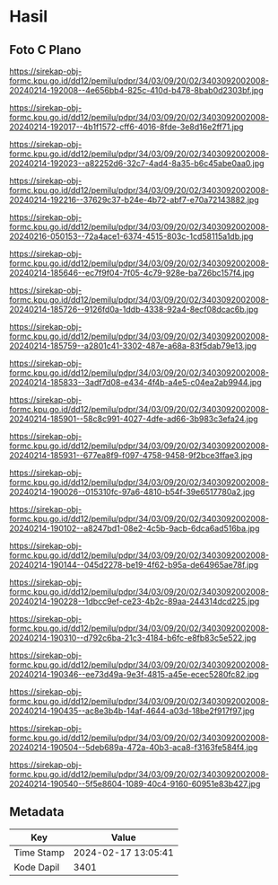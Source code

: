 # Hasil

## Foto C Plano

https://sirekap-obj-formc.kpu.go.id/dd12/pemilu/pdpr/34/03/09/20/02/3403092002008-20240214-192008--4e656bb4-825c-410d-b478-8bab0d2303bf.jpg

https://sirekap-obj-formc.kpu.go.id/dd12/pemilu/pdpr/34/03/09/20/02/3403092002008-20240214-192017--4b1f1572-cff6-4016-8fde-3e8d16e2ff71.jpg

https://sirekap-obj-formc.kpu.go.id/dd12/pemilu/pdpr/34/03/09/20/02/3403092002008-20240214-192023--a82252d6-32c7-4ad4-8a35-b6c45abe0aa0.jpg

https://sirekap-obj-formc.kpu.go.id/dd12/pemilu/pdpr/34/03/09/20/02/3403092002008-20240214-192216--37629c37-b24e-4b72-abf7-e70a72143882.jpg

https://sirekap-obj-formc.kpu.go.id/dd12/pemilu/pdpr/34/03/09/20/02/3403092002008-20240216-050153--72a4ace1-6374-4515-803c-1cd58115a1db.jpg

https://sirekap-obj-formc.kpu.go.id/dd12/pemilu/pdpr/34/03/09/20/02/3403092002008-20240214-185646--ec7f9f04-7f05-4c79-928e-ba726bc157f4.jpg

https://sirekap-obj-formc.kpu.go.id/dd12/pemilu/pdpr/34/03/09/20/02/3403092002008-20240214-185726--9126fd0a-1ddb-4338-92a4-8ecf08dcac6b.jpg

https://sirekap-obj-formc.kpu.go.id/dd12/pemilu/pdpr/34/03/09/20/02/3403092002008-20240214-185759--a2801c41-3302-487e-a68a-83f5dab79e13.jpg

https://sirekap-obj-formc.kpu.go.id/dd12/pemilu/pdpr/34/03/09/20/02/3403092002008-20240214-185833--3adf7d08-e434-4f4b-a4e5-c04ea2ab9944.jpg

https://sirekap-obj-formc.kpu.go.id/dd12/pemilu/pdpr/34/03/09/20/02/3403092002008-20240214-185901--58c8c991-4027-4dfe-ad66-3b983c3efa24.jpg

https://sirekap-obj-formc.kpu.go.id/dd12/pemilu/pdpr/34/03/09/20/02/3403092002008-20240214-185931--677ea8f9-f097-4758-9458-9f2bce3ffae3.jpg

https://sirekap-obj-formc.kpu.go.id/dd12/pemilu/pdpr/34/03/09/20/02/3403092002008-20240214-190026--015310fc-97a6-4810-b54f-39e6517780a2.jpg

https://sirekap-obj-formc.kpu.go.id/dd12/pemilu/pdpr/34/03/09/20/02/3403092002008-20240214-190102--a8247bd1-08e2-4c5b-9acb-6dca6ad516ba.jpg

https://sirekap-obj-formc.kpu.go.id/dd12/pemilu/pdpr/34/03/09/20/02/3403092002008-20240214-190144--045d2278-be19-4f62-b95a-de64965ae78f.jpg

https://sirekap-obj-formc.kpu.go.id/dd12/pemilu/pdpr/34/03/09/20/02/3403092002008-20240214-190228--1dbcc9ef-ce23-4b2c-89aa-244314dcd225.jpg

https://sirekap-obj-formc.kpu.go.id/dd12/pemilu/pdpr/34/03/09/20/02/3403092002008-20240214-190310--d792c6ba-21c3-4184-b6fc-e8fb83c5e522.jpg

https://sirekap-obj-formc.kpu.go.id/dd12/pemilu/pdpr/34/03/09/20/02/3403092002008-20240214-190346--ee73d49a-9e3f-4815-a45e-ecec5280fc82.jpg

https://sirekap-obj-formc.kpu.go.id/dd12/pemilu/pdpr/34/03/09/20/02/3403092002008-20240214-190435--ac8e3b4b-14af-4644-a03d-18be2f917f97.jpg

https://sirekap-obj-formc.kpu.go.id/dd12/pemilu/pdpr/34/03/09/20/02/3403092002008-20240214-190504--5deb689a-472a-40b3-aca8-f3163fe584f4.jpg

https://sirekap-obj-formc.kpu.go.id/dd12/pemilu/pdpr/34/03/09/20/02/3403092002008-20240214-190540--5f5e8604-1089-40c4-9160-60951e83b427.jpg


## Metadata

| Key        | Value               |
| ---------- | ------------------- |
| Time Stamp | 2024-02-17 13:05:41 |
| Kode Dapil | 3401                |



